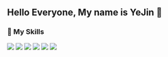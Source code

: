 ## Hello Everyone, My name is YeJin 🐣

<!-- ### 📌 My Experience -->
<!-- + **WiNC (2022.02 - current) | App Developer** -->
<!-- + VAIV (2021.04 - 2022.01) | App Developer -->
<!-- + UDID (2018.12 - 2021.03) | App Developer -->
<!-- + Samjung DataService (2018.09 - 2018.11) | Web Front Developer -->

### 📌 My Skills
<div>
<img src="https://img.shields.io/badge/Flutter-3766AB?style=flat-square&logo=Flutter&logoColor=white"/>
<img src="https://img.shields.io/badge/Dart-0175C2?style=flat-square&logo=Dart&logoColor=white"/>
<img src='https://img.shields.io/badge/Java-FEFEFE?style=flat&logo=swift&logoWidth=20'/>
<img src='https://img.shields.io/badge/Swift-FEFEFE?style=flat&logo=swift&logoWidth=20'/>
<img src="https://img.shields.io/badge/Firebase-FFCA28?style=flat-square&logo=Firebase&logoColor=white"/>
<img src="https://img.shields.io/badge/GitHub-181717?style=flat-square&logo=GitHub&logoColor=white"/>
</div>


<!--
**bongguma/bongguma** is a ✨ _special_ ✨ repository because its `README.md` (this file) appears on your GitHub profile.

Here are some ideas to get you started:

- 🔭 I’m currently working on ...
- 🌱 I’m currently learning ...
- 👯 I’m looking to collaborate on ...
- 🤔 I’m looking for help with ...
- 💬 Ask me about ...
- 📫 How to reach me: ...
- 😄 Pronouns: ...
- ⚡ Fun fact: ...
-->
 
